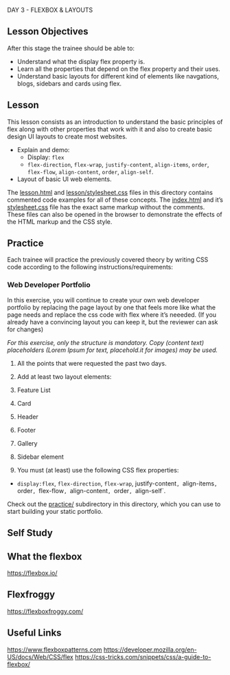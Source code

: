 DAY 3 - FLEXBOX & LAYOUTS

## Lesson Objectives

After this stage the trainee should be able to:

+ Understand what the display flex property is.
+ Learn all the properties that depend on the flex property and their uses.
+ Understand basic layouts for different kind of elements like navgations, blogs, sidebars and cards using flex.

 ## Lesson

This lesson consists as an introduction to understand the basic principles of flex along with other properties that work with it and also to create basic design UI layouts to create most websites.

+ Explain and demo:
  + Display: `flex`
  + `flex-direction`, `flex-wrap`, `justify-content`, `align-items`, `order`, `flex-flow`, `align-content`, `order`, `align-self`.
+ Layout of basic UI web elements.

The [lesson.html](lesson/lesson.html) and [lesson/stylesheet.css](lesson/assets/stylesheet.css) files in this directory contains commented code examples for all of these concepts. The [index.html](index.html) and it’s [stylesheet.css](assets/stylesheet.css) file has the exact same markup without the comments. These files can also be opened in the browser to demonstrate the effects of the HTML markup and the CSS style.

## Practice

Each trainee will practice the previously covered theory by writing CSS code according to the following instructions/requirements:

### Web Developer Portfolio

In this exercise, you will continue to create your own web developer portfolio by replacing the page layout by one that feels more like what the page needs and replace the css code with flex where it’s neeeded. (If you already have a convincing layout you can keep it, but  the reviewer can ask for changes)

*For this exercise, only the structure is mandatory. Copy (content text) placeholders (Lorem Ipsum for text, placehold.it for images) may be used.*

1. All the points that were requested the past two days.

2. Add at least two layout elements:
  1. Feature List
  2. Card
  3. Header
  4. Footer
  5. Gallery
  6. Sidebar element

3. You must (at least) use the following CSS flex properties:
+ `display:flex`, `flex-direction`, `flex-wrap`, justify-content`, `align-items`, `order`, `flex-flow`, `align-content`, `order`, `align-self`.

Check out the [practice/](practice/) subdirectory in this directory, which you can use to start building your static portfolio.

## Self Study

## What the flexbox

https://flexbox.io/

## Flexfroggy

https://flexboxfroggy.com/

## Useful Links

https://www.flexboxpatterns.com
https://developer.mozilla.org/en-US/docs/Web/CSS/flex
https://css-tricks.com/snippets/css/a-guide-to-flexbox/
